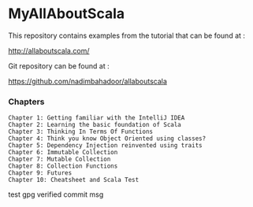 MyAllAboutScala
======================

This repository contains examples from the tutorial that can be found at :

http://allaboutscala.com/

Git repository can be found at :

https://github.com/nadimbahadoor/allaboutscala


###  Chapters

    Chapter 1: Getting familiar with the IntelliJ IDEA
    Chapter 2: Learning the basic foundation of Scala
    Chapter 3: Thinking In Terms Of Functions
    Chapter 4: Think you know Object Oriented using classes?
    Chapter 5: Dependency Injection reinvented using traits
    Chapter 6: Immutable Collection
    Chapter 7: Mutable Collection
    Chapter 8: Collection Functions
    Chapter 9: Futures
    Chapter 10: Cheatsheet and Scala Test
    

test gpg verified commit msg
